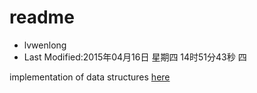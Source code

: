 # readme #
* lvwenlong
* Last Modified:2015年04月16日 星期四 14时51分43秒 四

implementation of data structures [here](http://www.iis.sinica.edu.tw/~dtlee/dtlee/CRCbook_chapter18.pdf)
